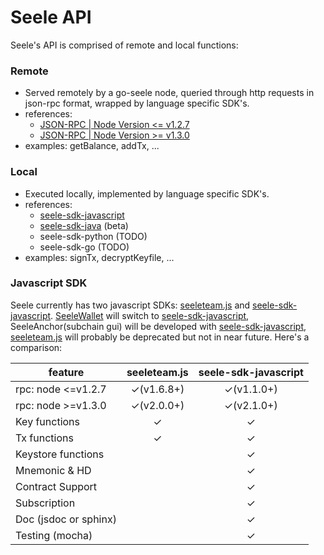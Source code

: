 # Seele API

Seele's API is comprised of remote and local functions:

### Remote

- Served remotely by a go-seele node, queried through http requests in json-rpc format, wrapped by language specific SDK's.
- references:
  - [JSON-RPC | Node Version <= v1.2.7](./RPC127.md)
  - [JSON-RPC | Node Version >= v1.3.0](./RPC.md)
- examples: getBalance, addTx, ...

### Local

- Executed locally, implemented by language specific SDK's.
- references:
  - [seele-sdk-javascript](https://seele.pro/docs/jsdoc/index.html) 
  - [seele-sdk-java](https://github.com/seeleteam/seele-sdk-java) (beta)
  - seele-sdk-python (TODO)
  - seele-sdk-go (TODO)
- examples: signTx, decryptKeyfile, ...

### Javascript SDK

Seele currently has two javascript SDKs: [seeleteam.js](https://www.npmjs.com/package/seeleteam.js) and [seele-sdk-javascript](https://www.npmjs.com/package/seele-sdk-javascript). [SeeleWallet](https://github.com/seeleteam/SeeleWallet/releases/latest) will switch to [seele-sdk-javascript](https://www.npmjs.com/package/seele-sdk-javascript), SeeleAnchor(subchain gui) will be developed with [seele-sdk-javascript](https://www.npmjs.com/package/seele-sdk-javascript), [seeleteam.js](https://www.npmjs.com/package/seeleteam.js) will probably be deprecated but not in near future. Here's a comparison:

| feature               |   seeleteam.js    | seele-sdk-javascript |
| --------------------- |:-----------------:|:--------------------:|
| rpc: node <=v1.2.7    | &#x2713;(v1.6.8+) |  &#x2713;(v1.1.0+)   |
| rpc: node >=v1.3.0    | &#x2713;(v2.0.0+) |  &#x2713;(v2.1.0+)   |
| Key functions         |     &#x2713;      |       &#x2713;       |
| Tx functions          |     &#x2713;      |       &#x2713;       |
| Keystore functions    |                   |       &#x2713;       |
| Mnemonic & HD         |                   |       &#x2713;       |
| Contract Support      |                   |       &#x2713;       |
| Subscription          |                   |       &#x2713;       |
| Doc (jsdoc or sphinx) |                   |       &#x2713;       |
| Testing (mocha)       |                   |       &#x2713;       |
